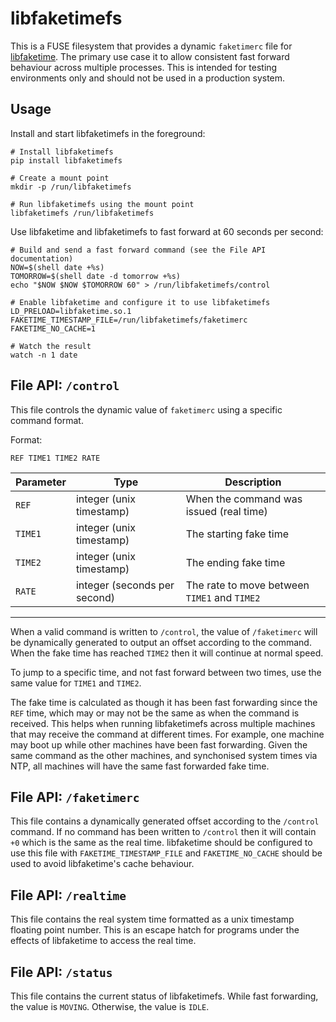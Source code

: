 # libfaketimefs

This is a FUSE filesystem that provides a dynamic `faketimerc` file for [libfaketime](https://github.com/wolfcw/libfaketime). The primary use case it to allow consistent fast forward behaviour across multiple processes. This is intended for testing environments only and should not be used in a production system.

## Usage

Install and start libfaketimefs in the foreground:

```
# Install libfaketimefs
pip install libfaketimefs

# Create a mount point
mkdir -p /run/libfaketimefs

# Run libfaketimefs using the mount point
libfaketimefs /run/libfaketimefs
```

Use libfaketime and libfaketimefs to fast forward at 60 seconds per second:

```
# Build and send a fast forward command (see the File API documentation)
NOW=$(shell date +%s)
TOMORROW=$(shell date -d tomorrow +%s)
echo "$NOW $NOW $TOMORROW 60" > /run/libfaketimefs/control

# Enable libfaketime and configure it to use libfaketimefs
LD_PRELOAD=libfaketime.so.1
FAKETIME_TIMESTAMP_FILE=/run/libfaketimefs/faketimerc
FAKETIME_NO_CACHE=1

# Watch the result
watch -n 1 date
```

## File API: `/control`

This file controls the dynamic value of `faketimerc` using a specific command format.

Format:
```
REF TIME1 TIME2 RATE
```

| Parameter | Type                         | Description                                  |
| --------- | ---------------------------- | -------------------------------------------- |
| `REF`     | integer (unix timestamp)     | When the command was issued (real time)      |
| `TIME1`   | integer (unix timestamp)     | The starting fake time                       |
| `TIME2`   | integer (unix timestamp)     | The ending fake time                         |
| `RATE`    | integer (seconds per second) | The rate to move between `TIME1` and `TIME2` |
-----

When a valid command is written to `/control`, the value of `/faketimerc` will be dynamically generated to output an offset according to the command. When the fake time has reached `TIME2` then it will continue at normal speed.

To jump to a specific time, and not fast forward between two times, use the same value for `TIME1` and `TIME2`.

The fake time is calculated as though it has been fast forwarding since the `REF` time, which may or may not be the same as when the command is received. This helps when running libfaketimefs across multiple machines that may receive the command at different times. For example, one machine may boot up while other machines have been fast forwarding. Given the same command as the other machines, and synchonised system times via NTP, all machines will have the same fast forwarded fake time.

## File API: `/faketimerc`

This file contains a dynamically generated offset according to the `/control` command. If no command has been written to `/control` then it will contain `+0` which is the same as the real time. libfaketime should be configured to use this file with `FAKETIME_TIMESTAMP_FILE` and `FAKETIME_NO_CACHE` should be used to avoid libfaketime's cache behaviour.

## File API: `/realtime`

This file contains the real system time formatted as a unix timestamp floating point number. This is an escape hatch for programs under the effects of libfaketime to access the real time.

## File API: `/status`

This file contains the current status of libfaketimefs. While fast forwarding, the value is `MOVING`. Otherwise, the value is `IDLE`.
